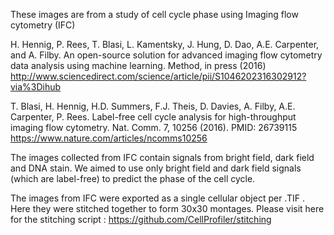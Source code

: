 These images are from a study of cell cycle phase using Imaging flow cytometry (IFC)

H. Hennig, P. Rees, T. Blasi, L. Kamentsky, J. Hung, D. Dao, A.E. Carpenter, and A. Filby. An open-source solution for advanced imaging flow cytometry data analysis using machine learning. Method, in press (2016) http://www.sciencedirect.com/science/article/pii/S1046202316302912?via%3Dihub

T. Blasi, H. Hennig, H.D. Summers, F.J. Theis, D. Davies, A. Filby, A.E. Carpenter, P. Rees. Label-free cell cycle analysis for high-throughput imaging flow cytometry. Nat. Comm. 7, 10256 (2016). PMID: 26739115 https://www.nature.com/articles/ncomms10256



The images collected from IFC contain signals from bright field, dark field and DNA stain. We aimed to use only bright field and dark field signals (which are label-free) to predict the phase of the cell cycle.

The images from IFC were exported as a single cellular object per .TIF . Here they were stitched together to form 30x30 montages. Please visit here for the stitching script : https://github.com/CellProfiler/stitching
